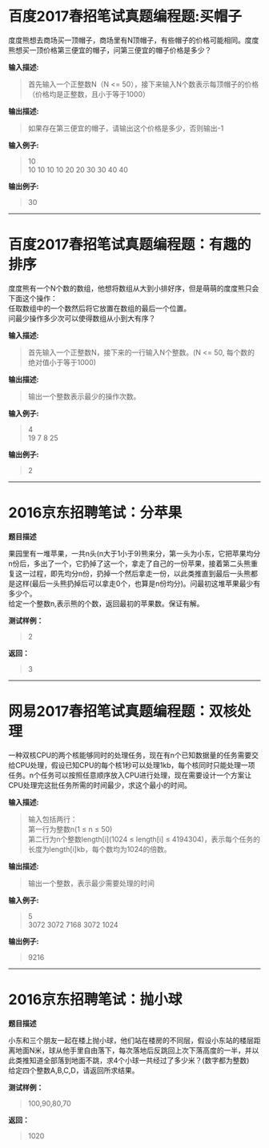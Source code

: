 # 百度2017春招笔试真题编程题:买帽子 


度度熊想去商场买一顶帽子，商场里有N顶帽子，有些帽子的价格可能相同。度度熊想买一顶价格第三便宜的帽子，问第三便宜的帽子价格是多少？

**输入描述:**

> 首先输入一个正整数N（N <= 50），接下来输入N个数表示每顶帽子的价格（价格均是正整数，且小于等于1000）

**输出描述:**

> 如果存在第三便宜的帽子，请输出这个价格是多少，否则输出-1

**输入例子:**

> 10  
> 10 10 10 10 20 20 30 30 40 40

**输出例子:**

> 30


--- 

# 百度2017春招笔试真题编程题：有趣的排序 


度度熊有一个N个数的数组，他想将数组从大到小排好序，但是萌萌的度度熊只会下面这个操作：  
任取数组中的一个数然后将它放置在数组的最后一个位置。  
问最少操作多少次可以使得数组从小到大有序？

**输入描述:**

> 首先输入一个正整数N，接下来的一行输入N个整数。(N <= 50, 每个数的绝对值小于等于1000)

**输出描述:**

> 输出一个整数表示最少的操作次数。

**输入例子:**

> 4  
> 19 7 8 25

**输出例子:**

> 2



--- 

# 2016京东招聘笔试：分苹果 


**题目描述**

果园里有一堆苹果，一共n头(n大于1小于9)熊来分，第一头为小东，它把苹果均分n份后，多出了一个，它扔掉了这一个，拿走了自己的一份苹果，接着第二头熊重复这一过程，即先均分n份，扔掉一个然后拿走一份，以此类推直到最后一头熊都是这样(最后一头熊扔掉后可以拿走0个，也算是n份均分)。问最初这堆苹果最少有多少个。  
给定一个整数n,表示熊的个数，返回最初的苹果数。保证有解。

**测试样例：**

> 2

**返回：**

> 3


--- 

# 网易2017春招笔试真题编程题：双核处理 


一种双核CPU的两个核能够同时的处理任务，现在有n个已知数据量的任务需要交给CPU处理，假设已知CPU的每个核1秒可以处理1kb，每个核同时只能处理一项任务。n个任务可以按照任意顺序放入CPU进行处理，现在需要设计一个方案让CPU处理完这批任务所需的时间最少，求这个最小的时间。

**输入描述:**

> 输入包括两行：  
> 第一行为整数n(1 ≤ n ≤ 50)  
> 第二行为n个整数length[i](1024 ≤ length[i] ≤ 4194304)，表示每个任务的长度为length[i]kb，每个数均为1024的倍数。

**输出描述:**

> 输出一个整数，表示最少需要处理的时间

**输入例子:**

> 5  
> 3072 3072 7168 3072 1024

**输出例子:**

> 9216


--- 


# 2016京东招聘笔试：抛小球 


**题目描述**

小东和三个朋友一起在楼上抛小球，他们站在楼房的不同层，假设小东站的楼层距离地面N米，球从他手里自由落下，每次落地后反跳回上次下落高度的一半，并以此类推知道全部落到地面不跳，求4个小球一共经过了多少米？(数字都为整数)  
给定四个整数A,B,C,D，请返回所求结果。

**测试样例：**

> 100,90,80,70

**返回：**

> 1020

